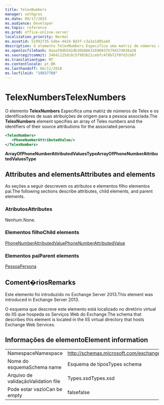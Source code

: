 ```yaml
---
title: TelexNumbers
manager: sethgros
ms.date: 09/17/2015
ms.audience: Developer
ms.topic: reference
ms.prod: office-online-server
localization_priority: Normal
ms.assetid: 51992f35-54be-4424-8d3f-c3a3a1d05a4d
description: O elemento TelexNumbers Especifica uma matriz de números de Telex e os identificadores de suas atribuições de origem para a pessoa associada.
ms.openlocfilehash: 8aaaf0db542db36b06631690937b794374036a28
ms.sourcegitcommit: 34041125dc8c5f993b21cebfc4f8b72f0fd2cb6f
ms.translationtype: MT
ms.contentlocale: pt-BR
ms.lasthandoff: 06/11/2018
ms.locfileid: "19837708"
---
```

# <a name="telexnumbers"></a><span data-ttu-id="ea8dd-103">TelexNumbers</span><span class="sxs-lookup"><span data-stu-id="ea8dd-103">TelexNumbers</span></span>

<span data-ttu-id="ea8dd-104">O elemento **TelexNumbers** Especifica uma matriz de números de Telex e os identificadores de suas atribuições de origem para a pessoa associada.</span><span class="sxs-lookup"><span data-stu-id="ea8dd-104">The **TelexNumbers** element specifies an array of Telex numbers and the identifiers of their source attributions for the associated persona.</span></span> 
  
```XML
<TelexNumbers>
   <PhoneNumberAttributedValue/>
</TelexNumbers>
```

 <span data-ttu-id="ea8dd-105">**ArrayOfPhoneNumberAttributedValuesType**</span><span class="sxs-lookup"><span data-stu-id="ea8dd-105">**ArrayOfPhoneNumberAttributedValuesType**</span></span>
## <a name="attributes-and-elements"></a><span data-ttu-id="ea8dd-106">Attributes and elements</span><span class="sxs-lookup"><span data-stu-id="ea8dd-106">Attributes and elements</span></span>

<span data-ttu-id="ea8dd-107">As seções a seguir descrevem os atributos e elementos filho elementos pai.</span><span class="sxs-lookup"><span data-stu-id="ea8dd-107">The following sections describe attributes, child elements, and parent elements.</span></span>
  
### <a name="attributes"></a><span data-ttu-id="ea8dd-108">Atributos</span><span class="sxs-lookup"><span data-stu-id="ea8dd-108">Attributes</span></span>

<span data-ttu-id="ea8dd-109">Nenhum.</span><span class="sxs-lookup"><span data-stu-id="ea8dd-109">None.</span></span>
  
### <a name="child-elements"></a><span data-ttu-id="ea8dd-110">Elementos filho</span><span class="sxs-lookup"><span data-stu-id="ea8dd-110">Child elements</span></span>

[<span data-ttu-id="ea8dd-111">PhoneNumberAttributedValue</span><span class="sxs-lookup"><span data-stu-id="ea8dd-111">PhoneNumberAttributedValue</span></span>](phonenumberattributedvalue.md)
  
### <a name="parent-elements"></a><span data-ttu-id="ea8dd-112">Elementos pai</span><span class="sxs-lookup"><span data-stu-id="ea8dd-112">Parent elements</span></span>

[<span data-ttu-id="ea8dd-113">Pessoa</span><span class="sxs-lookup"><span data-stu-id="ea8dd-113">Persona</span></span>](persona.md)
  
## <a name="remarks"></a><span data-ttu-id="ea8dd-114">Coment�rios</span><span class="sxs-lookup"><span data-stu-id="ea8dd-114">Remarks</span></span>

<span data-ttu-id="ea8dd-115">Este elemento foi introduzido no Exchange Server 2013.</span><span class="sxs-lookup"><span data-stu-id="ea8dd-115">This element was introduced in Exchange Server 2013.</span></span>
  
<span data-ttu-id="ea8dd-116">O esquema que descreve este elemento está localizado no diretório virtual do IIS que hospeda os Serviços Web do Exchange.</span><span class="sxs-lookup"><span data-stu-id="ea8dd-116">The schema that describes this element is located in the IIS virtual directory that hosts Exchange Web Services.</span></span>
  
## <a name="element-information"></a><span data-ttu-id="ea8dd-117">Informações de elemento</span><span class="sxs-lookup"><span data-stu-id="ea8dd-117">Element information</span></span>

|||
|:-----|:-----|
|<span data-ttu-id="ea8dd-118">Namespace</span><span class="sxs-lookup"><span data-stu-id="ea8dd-118">Namespace</span></span>  <br/> |http://schemas.microsoft.com/exchange/services/2006/types  <br/> |
|<span data-ttu-id="ea8dd-119">Nome do esquema</span><span class="sxs-lookup"><span data-stu-id="ea8dd-119">Schema name</span></span>  <br/> |<span data-ttu-id="ea8dd-120">Esquema de tipos</span><span class="sxs-lookup"><span data-stu-id="ea8dd-120">Types schema</span></span>  <br/> |
|<span data-ttu-id="ea8dd-121">Arquivo de validação</span><span class="sxs-lookup"><span data-stu-id="ea8dd-121">Validation file</span></span>  <br/> |<span data-ttu-id="ea8dd-122">Types.xsd</span><span class="sxs-lookup"><span data-stu-id="ea8dd-122">Types.xsd</span></span>  <br/> |
|<span data-ttu-id="ea8dd-123">Pode estar vazio</span><span class="sxs-lookup"><span data-stu-id="ea8dd-123">Can be empty</span></span>  <br/> |<span data-ttu-id="ea8dd-124">false</span><span class="sxs-lookup"><span data-stu-id="ea8dd-124">false</span></span>  <br/> |
   

